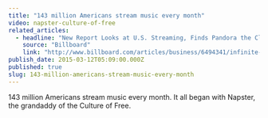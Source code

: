 ```yaml
---
title: "143 million Americans stream music every month"
video: napster-culture-of-free
related_articles:
  - headline: "New Report Looks at U.S. Streaming, Finds Pandora the Clear Leader"
    source: "Billboard"
    link: "http://www.billboard.com/articles/business/6494341/infinite-dial-us-music-streaming-report"
publish_date: 2015-03-12T05:09:00.000Z
published: true
slug: 143-million-americans-stream-music-every-month
---
```

143 million Americans stream music every month. It all began with Napster, the grandaddy of the Culture of Free.

